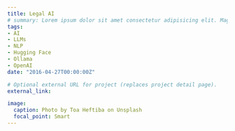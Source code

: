 ```yaml
---
title: Legal AI
# summary: Lorem ipsum dolor sit amet consectetur adipisicing elit. Magnam, eius.
tags:
- AI
- LLMs
- NLP
- Hugging Face
- Ollama
- OpenAI
date: "2016-04-27T00:00:00Z"

# Optional external URL for project (replaces project detail page).
external_link: 

image:
  caption: Photo by Toa Heftiba on Unsplash
  focal_point: Smart
---
```

